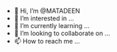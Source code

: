 - 👋 Hi, I’m @MATADEEN
- 👀 I’m interested in ...
- 🌱 I’m currently learning ...
- 💞️ I’m looking to collaborate on ...
- 📫 How to reach me ...

<!---
MATADEEN/MATADEEN is a ✨ special ✨ repository because its `README.md` (this file) appears on your GitHub profile.
You can click the Preview link to take a look at your changes.
--->
